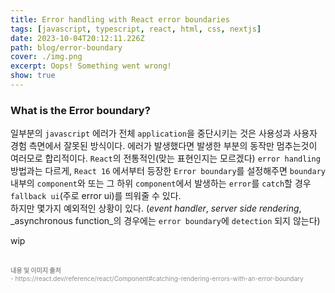 ```yaml
---
title: Error handling with React error boundaries
tags: [javascript, typescript, react, html, css, nextjs]
date: 2023-10-04T20:12:11.226Z
path: blog/error-boundary
cover: ./img.png
excerpt: Oops! Something went wrong!
show: true
---
```


### What is the Error boundary?
일부분의 `javascript` 에러가 전체 `application`을 중단시키는 것은 사용성과 사용자 경험 측면에서 잘못된 방식이다. 에러가 발생했다면 발생한 부분의 동작만 멈추는것이 여러모로 합리적이다. `React`의 전통적인(맞는 표현인지는 모르겠다) `error handling` 방법과는 다르게, 
`React 16` 에서부터 등장한 `Error boundary`를 설정해주면 `boundary` 내부의 `component`와 또는 그 하위 `component`에서 발생하는 `error`를 `catch`할 경우 `fallback ui`(주로 error ui)를 띄워줄 수 있다.  
하지만 몇가지 예외적인 상황이 있다. (_event handler_, _server side rendering_, _asynchronous function_의 경우에는 `error boundary`에 `detection` 되지 않는다)


wip



<br/>
<div style="font-size:10px;color:#8b9196;word-break: break-all"><b>내용 및 이미지 출처</b><br/>
- https://react.dev/reference/react/Component#catching-rendering-errors-with-an-error-boundary<br/>

</div>

